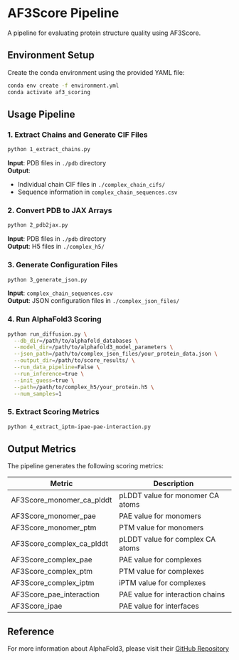 # AF3Score Pipeline

A pipeline for evaluating protein structure quality using AF3Score.

## Environment Setup

Create the conda environment using the provided YAML file:
```bash
conda env create -f environment.yml
conda activate af3_scoring
```

## Usage Pipeline

### 1. Extract Chains and Generate CIF Files
```bash
python 1_extract_chains.py
```
**Input**: PDB files in `./pdb` directory  
**Output**: 
- Individual chain CIF files in `./complex_chain_cifs/`
- Sequence information in `complex_chain_sequences.csv`

### 2. Convert PDB to JAX Arrays
```bash
python 2_pdb2jax.py
```
**Input**: PDB files in `./pdb` directory  
**Output**: H5 files in `./complex_h5/`

### 3. Generate Configuration Files
```bash
python 3_generate_json.py
```
**Input**: `complex_chain_sequences.csv`  
**Output**: JSON configuration files in `./complex_json_files/`

### 4. Run AlphaFold3 Scoring
```bash
python run_diffusion.py \
  --db_dir=/path/to/alphafold_databases \
  --model_dir=/path/to/alphafold3_model_parameters \
  --json_path=/path/to/complex_json_files/your_protein_data.json \
  --output_dir=/path/to/score_results/ \
  --run_data_pipeline=False \
  --run_inference=true \
  --init_guess=true \
  --path=/path/to/complex_h5/your_protein.h5 \
  --num_samples=1
```

### 5. Extract Scoring Metrics
```bash
python 4_extract_iptm-ipae-pae-interaction.py
```

## Output Metrics

The pipeline generates the following scoring metrics:

| Metric | Description |
|--------|-------------|
| AF3Score_monomer_ca_plddt | pLDDT value for monomer CA atoms |
| AF3Score_monomer_pae | PAE value for monomers |
| AF3Score_monomer_ptm | PTM value for monomers |
| AF3Score_complex_ca_plddt | pLDDT value for complex CA atoms |
| AF3Score_complex_pae | PAE value for complexes |
| AF3Score_complex_ptm | PTM value for complexes |
| AF3Score_complex_iptm | iPTM value for complexes |
| AF3Score_pae_interaction | PAE value for interaction chains |
| AF3Score_ipae | PAE value for interfaces |

## Reference

For more information about AlphaFold3, please visit their [GitHub Repository](https://github.com/google-deepmind/alphafold3)